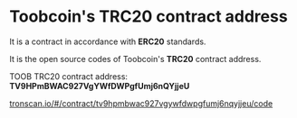 # Toobcoin's TRC20 contract address

It is a contract in accordance with <b>ERC20</b> standards. 

It is the open source codes of Toobcoin's <b>TRC20</b> contract address.

TOOB TRC20 contract address: <b>TV9HPmBWAC927VgYWfDWPgfUmj6nQYjjeU</b>

<a title="https://tronscan.io/#/contract/TV9HPmBWAC927VgYWfDWPgfUmj6nQYjjeU/code" role="link" target="_blank" rel="noopener noreferrer nofollow" class="text-bold" href="https://tronscan.io/#/contract/TV9HPmBWAC927VgYWfDWPgfUmj6nQYjjeU/code">tronscan.io/#/contract/tv9hpmbwac927vgywfdwpgfumj6nqyjjeu/code</a>


